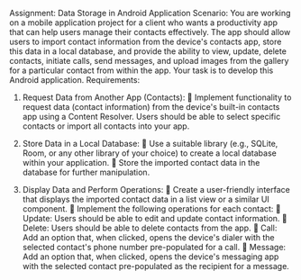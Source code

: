 Assignment: Data Storage in Android Application
Scenario: You are working on a mobile application project for a client who wants a
productivity app that can help users manage their contacts effectively. The app should allow
users to import contact information from the device&#39;s contacts app, store this data in a local
database, and provide the ability to view, update, delete contacts, initiate calls, send
messages, and upload images from the gallery for a particular contact from within the app.
Your task is to develop this Android application.
Requirements:
1. Request Data from Another App (Contacts):
 Implement functionality to request data (contact information) from the
device&#39;s built-in contacts app using a Content Resolver. Users should be able
to select specific contacts or import all contacts into your app.

2. Store Data in a Local Database:
 Use a suitable library (e.g., SQLite, Room, or any other library of your choice)
to create a local database within your application.
 Store the imported contact data in the database for further manipulation.
3. Display Data and Perform Operations:
 Create a user-friendly interface that displays the imported contact data in a list
view or a similar UI component.
 Implement the following operations for each contact:
 Update: Users should be able to edit and update contact information.
 Delete: Users should be able to delete contacts from the app.
 Call: Add an option that, when clicked, opens the device&#39;s dialer with
the selected contact&#39;s phone number pre-populated for a call.
 Message: Add an option that, when clicked, opens the device&#39;s
messaging app with the selected contact pre-populated as the recipient
for a message.
